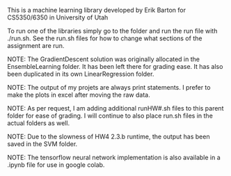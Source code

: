 This is a machine learning library developed by Erik Barton for
CS5350/6350 in University of Utah

To run one of the libraries simply go to the folder and run the run file with ./run.sh. See the run.sh files for how to change what sections of the assignment are run.

NOTE: The GradientDescent solution was originally allocated in the EnsembleLearning folder. It has been left there for grading ease. It has also been duplicated in its own LinearRegression
folder.

NOTE: The output of my projets are always print statements. I prefer to make the plots in excel after moving the raw data.

NOTE: As per request, I am adding additional runHW#.sh files to this parent folder for ease of grading. I will continue to also place 
run.sh files in the actual folders as well.

NOTE: Due to the slowness of HW4 2.3.b runtime, the output has been saved in the SVM folder.

NOTE: The tensorflow neural network implementation is also available in a .ipynb file for use in google colab.